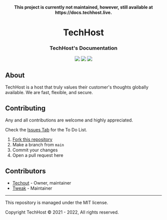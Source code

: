 <p align="center"><strong>This project is currently not maintained, however, still available at https://docs.techhost.live.</strong></p>
<h1 align="center">TechHost</h1>
<h3 align="center"><strong>TechHost's Documentation</strong></h3>
<p align="center"><img src="https://img.shields.io/badge/discord-invite-5865f2?style=for-the-badge&logo=discord&logoColor=white"> <img src="https://img.shields.io/badge/version-1.0.0-3572A5?style=for-the-badge"> <img src="https://img.shields.io/github/issues/TechHost-Development/Documentation.svg?style=for-the-badge"> 

## About
TechHost is a host that truly values their customer's thoughts globally available. We are fast, flexible, and secure.

## Contributing
Any and all contributions are welcome and highly appreciated.

Check the [Issues Tab](https://github.com/TechHost-Development/Documentation/issues) for the To Do List. 

1) [Fork this repository](https://github.com/TechHost-Development/Documentation/fork)
2) Make a branch from `main`
3) Commit your changes
4) Open a pull request here

## Contributors
* [Techout](https://github.com/Techout592) - Owner, maintainer
* [Tweak](https://github.com/Tweak4141) - Maintainer

----
This repository is managed under the MIT license.

Copyright TechHost © 2021 - 2022, All rights reserved.

